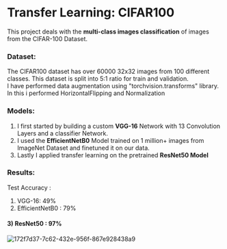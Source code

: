 # Transfer Learning: CIFAR100
This project deals with the **multi-class images classification** of images from the CIFAR-100 Dataset. <br />
### Dataset:
The CIFAR100 dataset has over 60000 32x32 images from 100 different classes. This dataset is split into 5:1 ratio for train and validation. <br />
I have performed data augmentation using "torchvision.transforms" library. In this i performed HorizontalFlipping and Normalization  <br />
### Models:
1) I first started by building a custom **VGG-16** Network with 13 Convolution Layers and a classifier Network.  <br />
2) I used the **EfficientNetB0** Model trained on 1 million+ images from ImageNet Dataset and finetuned it on our data.  <br />
3) Lastly I applied transfer learning on the pretrained **ResNet50 Model** <br />
 ### Results:  <br />
 Test Accuracy :  <br />
 1) VGG-16: 49%  <br />
 2) EfficientNetB0 : 79%  <br />
 #### 3) ResNet50 : 97%  <br />
 ![172f7d37-7c62-432e-956f-867e928438a9](https://github.com/darKKnight14110/Image-Classfication-CIFAR100/assets/142472592/8567d55e-687b-4134-b117-6b7c8504fea9)
 <br />

